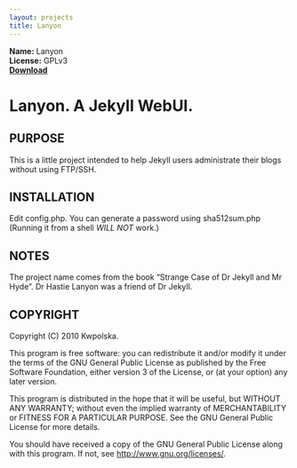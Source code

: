 ```yaml
---
layout: projects
title: Lanyon
---
```

**Name:** Lanyon  
**License:** GPLv3  
**[Download](https://github.com/Kwpolska/lanyon/tarball/master)**

Lanyon. A Jekyll WebUI.
==============

PURPOSE
-------
This is a little project intended to help Jekyll users administrate their blogs
without using FTP/SSH.

INSTALLATION
------------
Edit config.php.  You can generate a password using sha512sum.php (Running it
from a shell *WILL NOT* work.)

NOTES
-----
The project name comes from the book “Strange Case of Dr Jekyll and Mr Hyde”.
Dr Hastie Lanyon was a friend of Dr Jekyll.

COPYRIGHT
---------
Copyright (C) 2010 Kwpolska.

This program is free software: you can redistribute it and/or modify
it under the terms of the GNU General Public License as published by
the Free Software Foundation, either version 3 of the License, or
(at your option) any later version.

This program is distributed in the hope that it will be useful,
but WITHOUT ANY WARRANTY; without even the implied warranty of
MERCHANTABILITY or FITNESS FOR A PARTICULAR PURPOSE.  See the
GNU General Public License for more details.

You should have received a copy of the GNU General Public License
along with this program.  If not, see <http://www.gnu.org/licenses/>.
